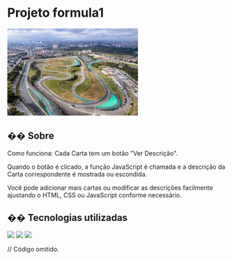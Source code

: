 <h1>Projeto formula1</h1>


<img width="300px" src="imagens/background.png" alt="Backgroud" />

<h2>�� Sobre</h2>

Como funciona:
Cada Carta tem um botão "Ver Descrição".

Quando o botão é clicado, a função JavaScript é chamada e a descrição da Carta correspondente é mostrada ou escondida.

Você pode adicionar mais cartas ou modificar as descrições facilmente ajustando o HTML, CSS ou JavaScript conforme necessário.

## �� Tecnologias utilizadas

<div>
  <img src="https://img.shields.io/badge/HTML-239120?style=for-the-badge&logo=html5&logoColor=white">
  <img src="https://img.shields.io/badge/CSS-239120?&style=for-the-badge&logo=css3&logoColor=white">
  <img src="https://img.shields.io/badge/JavaScript-F7DF1E?style=for-the-badge&logo=javascript&logoColor=black">
</div>

// Código omitido. 
